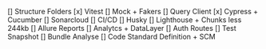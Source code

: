 [] Structure Folders
[x] Vitest
[] Mock + Fakers
[] Query Client
[x] Cypress + Cucumber
[] Sonarcloud
[] CI/CD
[] Husky
[] Lighthouse + Chunks less 244kb
[] Allure Reports
[] Analytcs + DataLayer
[] Auth Routes
[] Test Snapshot
[] Bundle Analyse
[] Code Standard Definition + SCM
